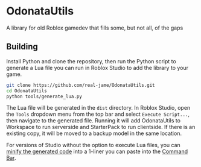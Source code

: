 # OdonataUtils
A library for old Roblox gamedev that fills some, but not all, of the gaps

## Building

Install Python and clone the repository, then run the Python script to generate a Lua file you can run in Roblox Studio to add the library to your game.

```bash
git clone https://github.com/real-jame/OdonataUtils.git
cd OdonataUtils
python tools/generate_lua.py
```

The Lua file will be generated in the `dist` directory. In Roblox Studio, open the `Tools` dropdown menu from the top bar and select `Execute Script...`, then navigate to the generated file.
Running it will add OdonataUtils to Workspace to run serverside and StarterPack to run clientside. If there is an existing copy, it will be moved to a backup model in the same location.

For versions of Studio without the option to execute Lua files, you can [minify the generated code](https://lua.realja.me/) into a 1-liner you can paste into the [Command Bar](https://rbxlegacy.wiki/index.php/Command_(Toolbar)).